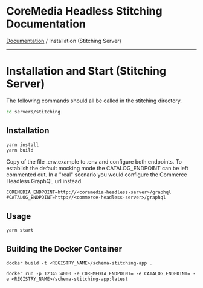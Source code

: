 # CoreMedia Headless Stitching Documentation

[Documentation](../README.md) / Installation (Stitching Server)

---

# Installation and Start (Stitching Server)

The following commands should all be called in the stitching directory.

```bash
cd servers/stitching
```

## Installation

```bash
yarn install
yarn build
```
Copy of the file .env.example to .env and configure both endpoints. To establish the default
mocking mode the CATALOG_ENDPOINT can be left commented out. In a "real" scenario you would
configure the Commerce Headless GraphQL url instead.

```
COREMEDIA_ENDPOINT=http://<coremedia-headless-server>/graphql
#CATALOG_ENDPOINT=http://<commerce-headless-server>/graphql
```

## Usage

```bash
yarn start
```

## Building the Docker Container
```shell
docker build -t <REGISTRY_NAME>/schema-stitching-app .
```

```shell
docker run -p 12345:4000 -e COREMEDIA_ENDPOINT= -e CATALOG_ENDPOINT= -e <REGISTRY_NAME>/schema-stitching-app:latest
```
